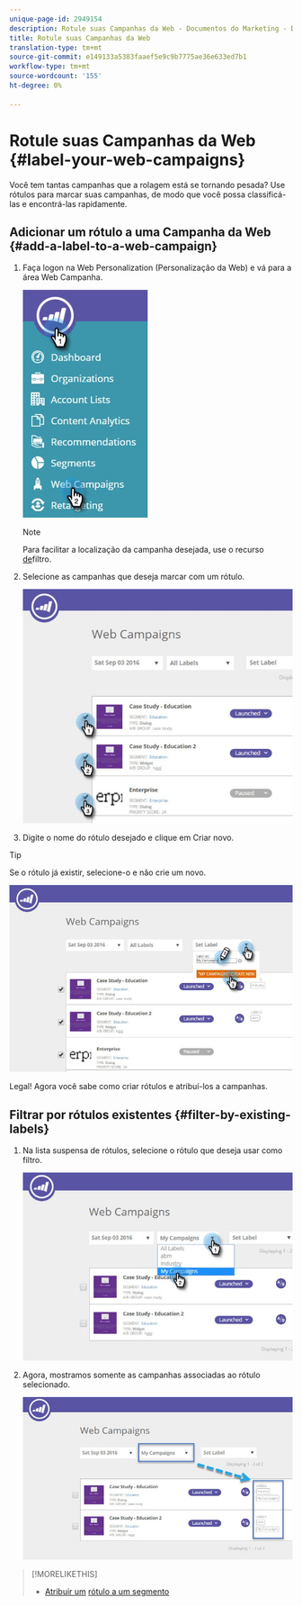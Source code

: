 ```yaml
---
unique-page-id: 2949154
description: Rotule suas Campanhas da Web - Documentos do Marketing - Documentação do produto
title: Rotule suas Campanhas da Web
translation-type: tm+mt
source-git-commit: e149133a5383faaef5e9c9b7775ae36e633ed7b1
workflow-type: tm+mt
source-wordcount: '155'
ht-degree: 0%

---
```



# Rotule suas Campanhas da Web {#label-your-web-campaigns}

Você tem tantas campanhas que a rolagem está se tornando pesada? Use rótulos para marcar suas campanhas, de modo que você possa classificá-las e encontrá-las rapidamente.

## Adicionar um rótulo a uma Campanha da Web {#add-a-label-to-a-web-campaign}

1. Faça logon na Web Personalization (Personalização da Web) e vá para a área Web Campanha.

   ![](assets/web-campaigns-hand.jpg)

   >[!NOTE]
   >
   >Para facilitar a localização da campanha desejada, use o recurso [de](filter-web-campaigns.md)filtro.

1. Selecione as campanhas que deseja marcar com um rótulo.

   ![](assets/web-campaigns-label.jpg)

1. Digite o nome do rótulo desejado e clique em Criar novo.

>[!TIP]
>
>Se o rótulo já existir, selecione-o e não crie um novo.

![](assets/web-campaigns-set-label.jpg)

Legal! Agora você sabe como criar rótulos e atribuí-los a campanhas.

## Filtrar por rótulos existentes {#filter-by-existing-labels}

1. Na lista suspensa de rótulos, selecione o rótulo que deseja usar como filtro.

   ![](assets/web-campaigns-my-campaigns-dropdown.jpg)

1. Agora, mostramos somente as campanhas associadas ao rótulo selecionado.

   ![](assets/web-campaigns-label-showing.jpg)

>[!MORELIKETHIS]
>
>* [Atribuir um](create-a-new-in-zone-web-campaign.md) [rótulo a um segmento](../../../product-docs/web-personalization/using-web-segments/label-your-segment.md)

>



